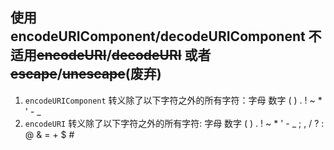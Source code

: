## 使用encodeURIComponent/decodeURIComponent 不适用~~encodeURI~~/~~decodeURI~~ 或者~~escape~~/~~unescape~~(废弃)

1. `encodeURIComponent`
  转义除了以下字符之外的所有字符：字母 数字 ( ) . ! ~ * ' - _
2. `encodeURI`
  转义除了以下字符之外的所有字符: 字母 数字 ( ) . ! ~ * ' - _ ; , / ? : @ & = + $ #


